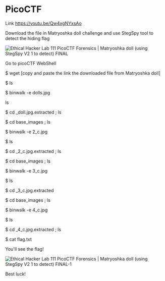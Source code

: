 # PicoCTF

Link https://youtu.be/Qw4xgNYxsAo

Download the file in Matryoshka doll challenge and use StegSpy tool to detect the hiding flag

![Ethical Hacker Lab 111 PicoCTF Forensics | Matryoshka doll (using StegSpy V2 1 to detect) FINAL](https://user-images.githubusercontent.com/67795345/156733896-c00e5d4c-ece4-4008-89e9-8ee9c7f34019.jpeg)

Go to picoCTF WebShell

$ wget [copy and paste the link the downloaded file from Matryoshka doll]

$ ls 

$ binwalk -e dolls.jpg

ls

$ cd _doll.jpg.extracted ; ls

$ cd base_images ; ls

$ binwalk -e 2_c.jpg 

$ ls

$ cd _2_c.jpg.extracted ; ls

$ cd base_images ; ls

$ binwalk -e 3_c.jpg

$ ls

$ cd _3_c.jpg.extracted 

$ cd base_images ; ls

$ binwalk -e 4_c.jpg

$ ls

$ cd _4_c.jpg.extracted ; ls

$ cat flag.txt 

You'll see the flag! 

![Ethical Hacker Lab 111 PicoCTF Forensics | Matryoshka doll (using StegSpy V2 1 to detect) FINAL-1](https://user-images.githubusercontent.com/67795345/156736385-dad6d985-c352-42c4-b49b-1ada48a75dc3.jpeg)


Best luck! 













